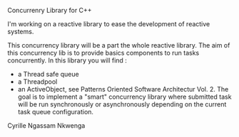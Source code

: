Concurrenry  Library for C++

I'm working on a reactive library to ease the development of reactive systems.

This concurrency library will be a part the whole reactive library.
The aim of this concurrency lib is to provide basics components to run tasks concurrently.
In this library you will find : 
* a Thread safe queue
* a Threadpool
* an ActiveObject, see Patterns Oriented Software Architectur Vol. 2.
The goal is to implement a "smart" concurrency library where submitted task will be run synchronously or asynchronously depending on the current task queue configuration.

Cyrille Ngassam Nkwenga

